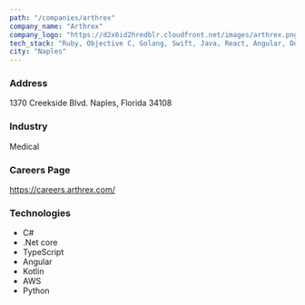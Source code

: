 ```yaml
---
path: "/companies/arthrex"
company_name: "Arthrex"
company_logo: "https://d2x6id2hredblr.cloudfront.net/images/arthrex.png"
tech_stack: "Ruby, Objective C, Golang, Swift, Java, React, Angular, Docker, React"
city: "Naples"
---
```


### Address

1370 Creekside Blvd. Naples, Florida 34108

### Industry

Medical

### Careers Page

https://careers.arthrex.com/

### Technologies

- C#
- .Net core
- TypeScript
- Angular
- Kotlin
- AWS
- Python
